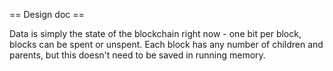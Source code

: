 == Design doc ==

Data is simply the state of the blockchain right now - one bit per block, blocks can be spent or unspent. Each block has any number of children and parents, but this doesn't need to be saved in running memory.
